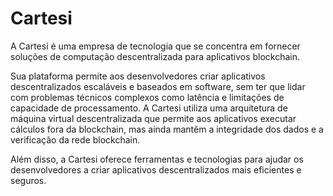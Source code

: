 # Cartesi

A Cartesi é uma empresa de tecnologia que se concentra em fornecer soluções de computação descentralizada para aplicativos blockchain.

Sua plataforma permite aos desenvolvedores criar aplicativos descentralizados escaláveis e baseados em software, sem ter que lidar com problemas técnicos complexos como latência e limitações de capacidade de processamento. A Cartesi utiliza uma arquitetura de máquina virtual descentralizada que permite aos aplicativos executar cálculos fora da blockchain, mas ainda mantêm a integridade dos dados e a verificação da rede blockchain.

Além disso, a Cartesi oferece ferramentas e tecnologias para ajudar os desenvolvedores a criar aplicativos descentralizados mais eficientes e seguros.

